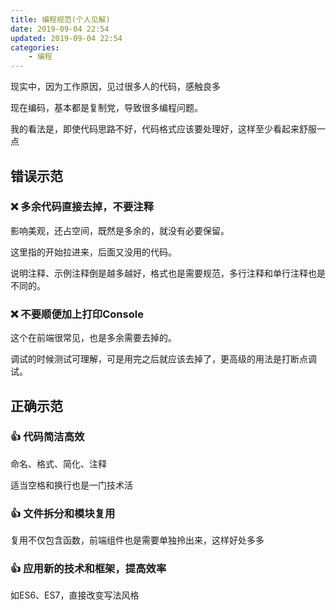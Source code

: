 ```yaml
---
title: 编程规范(个人见解)
date: 2019-09-04 22:54
updated: 2019-09-04 22:54
categories:
    - 编程
---
```

现实中，因为工作原因，见过很多人的代码，感触良多

现在编码，基本都是复制党，导致很多编程问题。

我的看法是，即使代码思路不好，代码格式应该要处理好，这样至少看起来舒服一点

## 错误示范

### ❌ 多余代码直接去掉，不要注释
影响美观，还占空间，既然是多余的，就没有必要保留。

这里指的开始拉进来，后面又没用的代码。

说明注释、示例注释倒是越多越好，格式也是需要规范，多行注释和单行注释也是不同的。

### ❌ 不要顺便加上打印Console
这个在前端很常见，也是多余需要去掉的。

调试的时候测试可理解，可是用完之后就应该去掉了，更高级的用法是打断点调试。

## 正确示范

### 👍 代码简洁高效
命名、格式、简化、注释

适当空格和换行也是一门技术活

### 👍 文件拆分和模块复用
复用不仅包含函数，前端组件也是需要单独拎出来，这样好处多多

### 👍 应用新的技术和框架，提高效率
如ES6、ES7，直接改变写法风格
